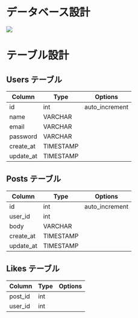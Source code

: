 # データベース設計

![](https://i.gyazo.com/ce1074a68396d2bf5bbe65ab119c8416.png)

# テーブル設計

## Users テーブル

| Column    | Type      | Options        |
| --------- | --------- | -------------- |
| id        | int       | auto_increment |
| name      | VARCHAR   |                |
| email     | VARCHAR   |                |
| password  | VARCHAR   |                |
| create_at | TIMESTAMP |                |
| update_at | TIMESTAMP |                |

## Posts テーブル

| Column    | Type      | Options        |
| --------- | --------- | -------------- |
| id        | int       | auto_increment |
| user_id   | int       |                |
| body      | VARCHAR   |                |
| create_at | TIMESTAMP |                |
| update_at | TIMESTAMP |                |

## Likes テーブル

| Column    | Type      | Options |
| --------- | --------- | ------- |
| post_id   | int       |         |
| user_id   | int       |         |
